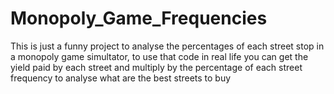 # Monopoly_Game_Frequencies
This is just a funny project to analyse the percentages of each street stop in a monopoly game simultator, to use that code in real life you can get the yield paid by each street and multiply by the percentage of each street frequency to analyse what are the best streets to buy
